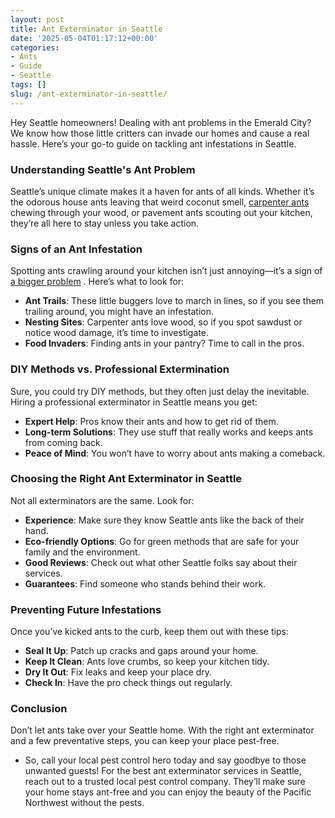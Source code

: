 ```yaml
---
layout: post
title: Ant Exterminator in Seattle
date: '2025-05-04T01:17:12+00:00'
categories:
- Ants
- Guide
- Seattle
tags: []
slug: /ant-exterminator-in-seattle/
---
```


Hey Seattle homeowners! Dealing with ant problems in the Emerald City? We know how those little critters can invade our homes and cause a real hassle. Here’s your go-to guide on tackling ant infestations in Seattle.
### Understanding Seattle's Ant Problem
Seattle’s unique climate makes it a haven for ants of all kinds. Whether it’s the odorous house ants leaving that weird coconut smell,
[carpenter ants](https://pestpolicy.com/what-attracts-carpenter-ants-in-a-home/)
chewing through your wood, or pavement ants scouting out your kitchen, they’re all here to stay unless you take action.
### Signs of an Ant Infestation
Spotting ants crawling around your kitchen isn’t just annoying—it’s a sign of
[a bigger problem](https://pestpolicy.com/carpenter-ants-vs-fire-ants/)
. Here’s what to look for:
- **Ant Trails**: These little buggers love to march in lines, so if you see them trailing around, you might have an infestation.
- **Nesting Sites**: Carpenter ants love wood, so if you spot sawdust or notice wood damage, it’s time to investigate.
- **Food Invaders**: Finding ants in your pantry? Time to call in the pros.
### DIY Methods vs. Professional Extermination
Sure, you could try DIY methods, but they often just delay the inevitable. Hiring a professional exterminator in Seattle means you get:
- **Expert Help**: Pros know their ants and how to get rid of them.
- **Long-term Solutions**: They use stuff that really works and keeps ants from coming back.
- **Peace of Mind**: You won’t have to worry about ants making a comeback.
### Choosing the Right Ant Exterminator in Seattle
Not all exterminators are the same. Look for:
- **Experience**: Make sure they know Seattle ants like the back of their hand.
- **Eco-friendly Options**: Go for green methods that are safe for your family and the environment.
- **Good Reviews**: Check out what other Seattle folks say about their services.
- **Guarantees**: Find someone who stands behind their work.
### Preventing Future Infestations
Once you’ve kicked ants to the curb, keep them out with these tips:
- **Seal It Up**: Patch up cracks and gaps around your home.
- **Keep It Clean**: Ants love crumbs, so keep your kitchen tidy.
- **Dry It Out**: Fix leaks and keep your place dry.
- **Check In**: Have the pro check things out regularly.
### Conclusion
Don’t let ants take over your Seattle home. With the right ant exterminator and a few preventative steps, you can keep your place pest-free.
- So, call your local pest control hero today and say goodbye to those unwanted guests! For the best ant exterminator services in Seattle, reach out to a trusted local pest control company.
They’ll make sure your home stays ant-free and you can enjoy the beauty of the Pacific Northwest without the pests.
